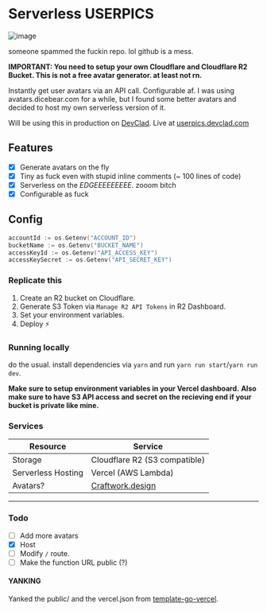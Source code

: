 # Serverless USERPICS

![image](https://user-images.githubusercontent.com/41021374/191885183-988afc3c-d8eb-4d33-972f-f9c8169cc8d9.png)

someone spammed the fuckin repo. lol github is a mess.

**IMPORTANT: You need to setup your own Cloudflare and Cloudflare R2 Bucket. This is not a free avatar generator. at least not rn.**

Instantly get user avatars via an API call. Configurable af.
I was using avatars.dicebear.com for a while, but I found some better avatars and decided to host my own serverless version of it.

Will be using this in production on [DevClad](https://devclad.com).
Live at [userpics.devclad.com](https://userpics.devclad.com)

## Features

- [x] Generate avatars on the fly
- [x] Tiny as fuck even with stupid inline comments (~ 100 lines of code)
- [x] Serverless on the *EDGEEEEEEEEE*. zooom bitch
- [x] Configurable as fuck

## Config

``` go
accountId := os.Getenv("ACCOUNT_ID")
bucketName := os.Getenv("BUCKET_NAME")
accessKeyId := os.Getenv("API_ACCESS_KEY")
accessKeySecret := os.Getenv("API_SECRET_KEY")
```

### Replicate this

1. Create an R2 bucket on Cloudflare.
2. Generate S3 Token via `Manage R2 API Tokens` in R2 Dashboard.
3. Set your environment variables.
4. Deploy ⚡

### Running locally

do the usual. install dependencies via `yarn` and run `yarn run start`/`yarn run dev`.

**Make sure to setup environment variables in your Vercel dashboard.**
**Also make sure to have S3 API access and secret on the recieving end if your bucket is private like mine.**

### Services

| Resource | Service |
| --- | --- |
| Storage | Cloudflare R2 (S3 compatible) |
| Serverless Hosting | Vercel (AWS Lambda) |
| Avatars? | [Craftwork.design](https://craftwork.design) |

---

### Todo

- [ ] Add more avatars
- [X] Host
- [ ] Modify `/` route.
- [ ] Make the function URL public (?)

#### YANKING

Yanked the public/ and the vercel.json from [template-go-vercel](https://github.com/riccardogiorato/template-go-vercel).
